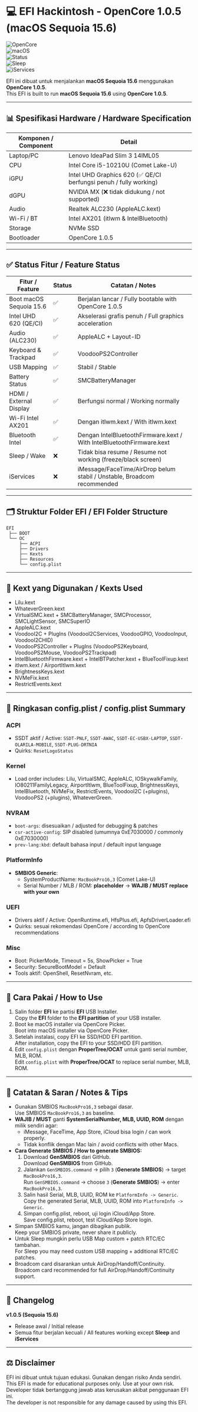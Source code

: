 # 💻 EFI Hackintosh - OpenCore 1.0.5 (macOS Sequoia 15.6)

![OpenCore](https://img.shields.io/badge/OpenCore-1.0.5-blue?logo=apple)  
![macOS](https://img.shields.io/badge/macOS-Sequoia%2015.6-lightgrey?logo=apple)  
![Status](https://img.shields.io/badge/Boot-Working-brightgreen)  
![Sleep](https://img.shields.io/badge/Sleep-Not%20Working-red)  
![iServices](https://img.shields.io/badge/iServices-Not%20Working-red)  

EFI ini dibuat untuk menjalankan **macOS Sequoia 15.6** menggunakan **OpenCore 1.0.5**.  
This EFI is built to run **macOS Sequoia 15.6** using **OpenCore 1.0.5**.  

---

## 📊 Spesifikasi Hardware / Hardware Specification

| Komponen / Component | Detail                                               |
|----------------------|------------------------------------------------------|
| Laptop/PC            | Lenovo IdeaPad Slim 3 14IML05                        |
| CPU                  | Intel Core i5-10210U (Comet Lake-U)                  |
| iGPU                 | Intel UHD Graphics 620 (✅ QE/CI berfungsi penuh / fully working) |
| dGPU                 | NVIDIA MX (❌ tidak didukung / not supported)         |
| Audio                | Realtek ALC230 (AppleALC.kext)                       |
| Wi-Fi / BT           | Intel AX201 (itlwm & IntelBluetooth)                 |
| Storage              | NVMe SSD                                             |
| Bootloader           | OpenCore 1.0.5                                       |

---

## ✅ Status Fitur / Feature Status

| Fitur / Feature       | Status | Catatan / Notes                                                   |
|-----------------------|--------|-------------------------------------------------------------------|
| Boot macOS Sequoia 15.6 | ✅   | Berjalan lancar / Fully bootable with OpenCore 1.0.5              |
| Intel UHD 620 (QE/CI) | ✅     | Akselerasi grafis penuh / Full graphics acceleration              |
| Audio (ALC230)        | ✅     | AppleALC + Layout-ID                                              |
| Keyboard & Trackpad   | ✅     | VoodooPS2Controller                                               |
| USB Mapping           | ✅     | Stabil / Stable                                                   |
| Battery Status        | ✅     | SMCBatteryManager                                                 |
| HDMI / External Display | ✅   | Berfungsi normal / Working normally                               |
| Wi-Fi Intel AX201     | ✅     | Dengan itlwm.kext / With itlwm.kext                               |
| Bluetooth Intel       | ✅     | Dengan IntelBluetoothFirmware.kext / With IntelBluetoothFirmware.kext |
| Sleep / Wake          | ❌     | Tidak bisa resume / Resume not working (freeze/black screen)      |
| iServices             | ❌     | iMessage/FaceTime/AirDrop belum stabil / Unstable, Broadcom recommended |

---

## 🗂 Struktur Folder EFI / EFI Folder Structure
```
EFI
 ├── BOOT
 └── OC
     ├── ACPI
     ├── Drivers
     ├── Kexts
     ├── Resources
     └── config.plist
```

---

## 🔧 Kext yang Digunakan / Kexts Used
- Lilu.kext  
- WhateverGreen.kext  
- VirtualSMC.kext + SMCBatteryManager, SMCProcessor, SMCLightSensor, SMCSuperIO  
- AppleALC.kext  
- VoodooI2C + PlugIns (VoodooI2CServices, VoodooGPIO, VoodooInput, VoodooI2CHID)  
- VoodooPS2Controller + PlugIns (VoodooPS2Keyboard, VoodooPS2Mouse, VoodooPS2Trackpad)  
- IntelBluetoothFirmware.kext + IntelBTPatcher.kext + BlueToolFixup.kext  
- itlwm.kext / AirportItlwm.kext  
- BrightnessKeys.kext  
- NVMeFix.kext  
- RestrictEvents.kext  

---

## 📑 Ringkasan config.plist / config.plist Summary

### ACPI
- SSDT aktif / Active: `SSDT-PNLF`, `SSDT-AWAC`, `SSDT-EC-USBX-LAPTOP`, `SSDT-OLARILA-MOBILE`, `SSDT-PLUG-DRTNIA`  
- Quirks: `ResetLogoStatus`

### Kernel
- Load order includes: Lilu, VirtualSMC, AppleALC, IOSkywalkFamily, IO80211FamilyLegacy, AirportItlwm, BlueToolFixup, BrightnessKeys, IntelBluetooth, NVMeFix, RestrictEvents, VoodooI2C (+plugins), VoodooPS2 (+plugins), WhateverGreen.  

### NVRAM
- `boot-args`: disesuaikan / adjusted for debugging & patches  
- `csr-active-config`: SIP disabled (umumnya 0xE7030000 / commonly 0xE7030000)  
- `prev-lang:kbd`: default bahasa input / default input language  

### PlatformInfo
- **SMBIOS Generic**:  
  - SystemProductName: `MacBookPro16,3` (Comet Lake-U)  
  - Serial Number / MLB / ROM: **placeholder** → **WAJIB / MUST replace with your own**  

### UEFI
- Drivers aktif / Active: OpenRuntime.efi, HfsPlus.efi, ApfsDriverLoader.efi  
- Quirks: sesuai rekomendasi OpenCore / according to OpenCore recommendations  

### Misc
- Boot: PickerMode, Timeout = 5s, ShowPicker = True  
- Security: SecureBootModel = Default  
- Tools aktif: OpenShell, ResetNvram, etc.  

---

## 🚀 Cara Pakai / How to Use
1. Salin folder **EFI** ke partisi **EFI** USB Installer.  
   Copy the **EFI** folder to the **EFI partition** of your USB installer.  
2. Boot ke macOS installer via OpenCore Picker.  
   Boot into macOS installer via OpenCore Picker.  
3. Setelah instalasi, copy EFI ke SSD/HDD EFI partition.  
   After installation, copy the EFI to your SSD/HDD EFI partition.  
4. Edit `config.plist` dengan **ProperTree/OCAT** untuk ganti serial number, MLB, ROM.  
   Edit `config.plist` with **ProperTree/OCAT** to replace serial number, MLB, ROM.  

---

## 📌 Catatan & Saran / Notes & Tips
- Gunakan SMBIOS `MacBookPro16,3` sebagai dasar.  
  Use SMBIOS `MacBookPro16,3` as baseline.  
- **WAJIB / MUST** ganti **SystemSerialNumber, MLB, UUID, ROM** dengan milik sendiri agar:  
  - iMessage, FaceTime, App Store, iCloud bisa login / can work properly.  
  - Tidak konflik dengan Mac lain / avoid conflicts with other Macs.  
- **Cara Generate SMBIOS / How to generate SMBIOS:**  
  1. Download **GenSMBIOS** dari GitHub.  
     Download **GenSMBIOS** from GitHub.  
  2. Jalankan `GenSMBIOS.command` → pilih `3` (**Generate SMBIOS**) → target `MacBookPro16,3`.  
     Run `GenSMBIOS.command` → choose `3` (**Generate SMBIOS**) → enter `MacBookPro16,3`.  
  3. Salin hasil Serial, MLB, UUID, ROM ke `PlatformInfo -> Generic`.  
     Copy the generated Serial, MLB, UUID, ROM into `PlatformInfo -> Generic`.  
  4. Simpan config.plist, reboot, uji login iCloud/App Store.  
     Save config.plist, reboot, test iCloud/App Store login.  
- Simpan SMBIOS kamu, jangan dibagikan publik.  
  Keep your SMBIOS private, never share it publicly.  
- Untuk Sleep mungkin perlu USB Map custom + patch RTC/EC tambahan.  
  For Sleep you may need custom USB mapping + additional RTC/EC patches.  
- Broadcom card disarankan untuk AirDrop/Handoff/Continuity.  
  Broadcom card recommended for full AirDrop/Handoff/Continuity support.  

---

## 📝 Changelog
**v1.0.5 (Sequoia 15.6)**  
- Release awal / Initial release  
- Semua fitur berjalan kecuali / All features working except **Sleep** and **iServices**  

---

## ⚖️ Disclaimer
EFI ini dibuat untuk tujuan edukasi. Gunakan dengan risiko Anda sendiri.  
This EFI is made for educational purposes only. Use at your own risk.  
Developer tidak bertanggung jawab atas kerusakan akibat penggunaan EFI ini.  
The developer is not responsible for any damage caused by using this EFI.
